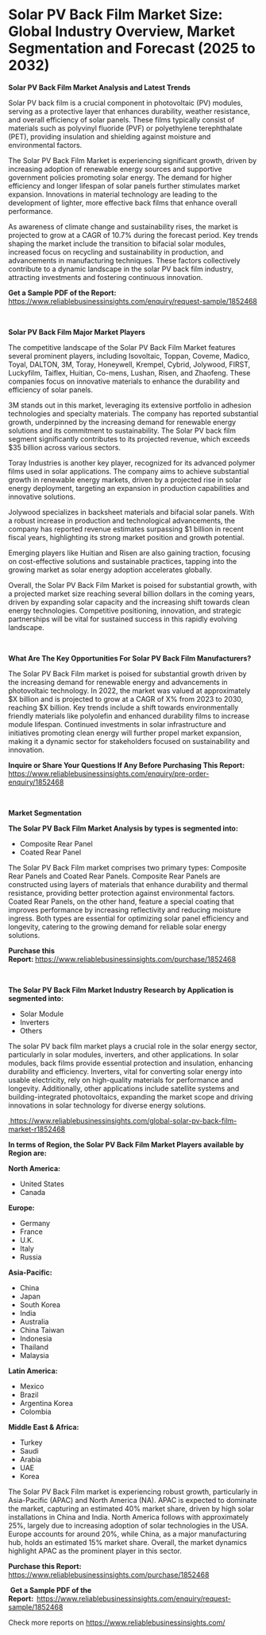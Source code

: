 <p><h1>Solar PV Back Film Market Size: Global Industry Overview, Market Segmentation and Forecast (2025 to 2032)</h1></p><p><strong>Solar PV Back Film Market Analysis and Latest Trends</strong></p>
<p><p>Solar PV back film is a crucial component in photovoltaic (PV) modules, serving as a protective layer that enhances durability, weather resistance, and overall efficiency of solar panels. These films typically consist of materials such as polyvinyl fluoride (PVF) or polyethylene terephthalate (PET), providing insulation and shielding against moisture and environmental factors.</p><p>The Solar PV Back Film Market is experiencing significant growth, driven by increasing adoption of renewable energy sources and supportive government policies promoting solar energy. The demand for higher efficiency and longer lifespan of solar panels further stimulates market expansion. Innovations in material technology are leading to the development of lighter, more effective back films that enhance overall performance.</p><p>As awareness of climate change and sustainability rises, the market is projected to grow at a CAGR of 10.7% during the forecast period. Key trends shaping the market include the transition to bifacial solar modules, increased focus on recycling and sustainability in production, and advancements in manufacturing techniques. These factors collectively contribute to a dynamic landscape in the solar PV back film industry, attracting investments and fostering continuous innovation.</p></p>
<p><strong>Get a Sample PDF of the Report:&nbsp;</strong> <a href="https://www.reliablebusinessinsights.com/enquiry/request-sample/1852468?utm_campaign=3003&utm_medium=2&utm_source=Github&utm_content=ia&utm_term=03042025&utm_id=solar-pv-back-film">https://www.reliablebusinessinsights.com/enquiry/request-sample/1852468</a></p>
<p>&nbsp;</p>
<p><strong>Solar PV Back Film Major Market Players</strong></p>
<p><p>The competitive landscape of the Solar PV Back Film Market features several prominent players, including Isovoltaic, Toppan, Coveme, Madico, Toyal, DALTON, 3M, Toray, Honeywell, Krempel, Cybrid, Jolywood, FIRST, Luckyfilm, Taiflex, Huitian, Co-mens, Lushan, Risen, and Zhaofeng. These companies focus on innovative materials to enhance the durability and efficiency of solar panels.</p><p>3M stands out in this market, leveraging its extensive portfolio in adhesion technologies and specialty materials. The company has reported substantial growth, underpinned by the increasing demand for renewable energy solutions and its commitment to sustainability. The Solar PV back film segment significantly contributes to its projected revenue, which exceeds $35 billion across various sectors.</p><p>Toray Industries is another key player, recognized for its advanced polymer films used in solar applications. The company aims to achieve substantial growth in renewable energy markets, driven by a projected rise in solar energy deployment, targeting an expansion in production capabilities and innovative solutions.</p><p>Jolywood specializes in backsheet materials and bifacial solar panels. With a robust increase in production and technological advancements, the company has reported revenue estimates surpassing $1 billion in recent fiscal years, highlighting its strong market position and growth potential.</p><p>Emerging players like Huitian and Risen are also gaining traction, focusing on cost-effective solutions and sustainable practices, tapping into the growing market as solar energy adoption accelerates globally.</p><p>Overall, the Solar PV Back Film Market is poised for substantial growth, with a projected market size reaching several billion dollars in the coming years, driven by expanding solar capacity and the increasing shift towards clean energy technologies. Competitive positioning, innovation, and strategic partnerships will be vital for sustained success in this rapidly evolving landscape.</p></p>
<p>&nbsp;</p>
<p><strong>What Are The Key Opportunities For Solar PV Back Film Manufacturers?</strong></p>
<p><p>The Solar PV Back Film market is poised for substantial growth driven by the increasing demand for renewable energy and advancements in photovoltaic technology. In 2022, the market was valued at approximately $X billion and is projected to grow at a CAGR of X% from 2023 to 2030, reaching $X billion. Key trends include a shift towards environmentally friendly materials like polyolefin and enhanced durability films to increase module lifespan. Continued investments in solar infrastructure and initiatives promoting clean energy will further propel market expansion, making it a dynamic sector for stakeholders focused on sustainability and innovation.</p></p>
<p><strong>Inquire or Share Your Questions If Any Before Purchasing This Report:</strong> <a href="https://www.reliablebusinessinsights.com/enquiry/pre-order-enquiry/1852468?utm_campaign=3003&utm_medium=2&utm_source=Github&utm_content=ia&utm_term=03042025&utm_id=solar-pv-back-film">https://www.reliablebusinessinsights.com/enquiry/pre-order-enquiry/1852468</a></p>
<p>&nbsp;</p>
<p><strong>Market Segmentation</strong></p>
<p><strong>The Solar PV Back Film Market Analysis by types is segmented into:</strong></p>
<p><ul><li>Composite Rear Panel</li><li>Coated Rear Panel</li></ul></p>
<p><p>The Solar PV Back Film market comprises two primary types: Composite Rear Panels and Coated Rear Panels. Composite Rear Panels are constructed using layers of materials that enhance durability and thermal resistance, providing better protection against environmental factors. Coated Rear Panels, on the other hand, feature a special coating that improves performance by increasing reflectivity and reducing moisture ingress. Both types are essential for optimizing solar panel efficiency and longevity, catering to the growing demand for reliable solar energy solutions.</p></p>
<p><strong>Purchase this Report:&nbsp;</strong><a href="https://www.reliablebusinessinsights.com/purchase/1852468?utm_campaign=3003&utm_medium=2&utm_source=Github&utm_content=ia&utm_term=03042025&utm_id=solar-pv-back-film">https://www.reliablebusinessinsights.com/purchase/1852468</a></p>
<p>&nbsp;</p>
<p><strong>The Solar PV Back Film Market Industry Research by Application is segmented into:</strong></p>
<p><ul><li>Solar Module</li><li>Inverters</li><li>Others</li></ul></p>
<p><p>The solar PV back film market plays a crucial role in the solar energy sector, particularly in solar modules, inverters, and other applications. In solar modules, back films provide essential protection and insulation, enhancing durability and efficiency. Inverters, vital for converting solar energy into usable electricity, rely on high-quality materials for performance and longevity. Additionally, other applications include satellite systems and building-integrated photovoltaics, expanding the market scope and driving innovations in solar technology for diverse energy solutions.</p></p>
<p><a href="https://www.reliablebusinessinsights.com/global-solar-pv-back-film-market-r1852468?utm_campaign=3003&utm_medium=2&utm_source=Github&utm_content=ia&utm_term=03042025&utm_id=solar-pv-back-film">&nbsp;https://www.reliablebusinessinsights.com/global-solar-pv-back-film-market-r1852468</a></p>
<p><strong>In terms of Region, the Solar PV Back Film Market Players available by Region are:</strong></p>
<p>
    <p> <strong> North America: </strong>
        <ul>
            <li>United States</li>
            <li>Canada</li>
        </ul>
        </p> 
    <p> <strong> Europe: </strong>
        <ul>
            <li>Germany</li>
            <li>France</li>
            <li>U.K.</li>
            <li>Italy</li>
            <li>Russia</li>
        </ul>
        </p> 
    <p> <strong> Asia-Pacific: </strong>
        <ul>
            <li>China</li>
            <li>Japan</li>
            <li>South Korea</li>
            <li>India</li>
            <li>Australia</li>
            <li>China Taiwan</li>
            <li>Indonesia</li>
            <li>Thailand</li>
            <li>Malaysia</li>
        </ul>
        </p> 
    <p> <strong> Latin America: </strong>
        <ul>
            <li>Mexico</li>
            <li>Brazil</li>
            <li>Argentina Korea</li>
            <li>Colombia</li>
        </ul>
        </p> 
    <p> <strong> Middle East & Africa: </strong>
        <ul>
            <li>Turkey</li>
            <li>Saudi</li>
            <li>Arabia</li>
            <li>UAE</li>
            <li>Korea</li>
        </ul>
    </p>
    </p>
<p><p>The Solar PV Back Film market is experiencing robust growth, particularly in Asia-Pacific (APAC) and North America (NA). APAC is expected to dominate the market, capturing an estimated 40% market share, driven by high solar installations in China and India. North America follows with approximately 25%, largely due to increasing adoption of solar technologies in the USA. Europe accounts for around 20%, while China, as a major manufacturing hub, holds an estimated 15% market share. Overall, the market dynamics highlight APAC as the prominent player in this sector.</p></p>
<p><strong>Purchase this Report: </strong><a href="https://www.reliablebusinessinsights.com/purchase/1852468?utm_campaign=3003&utm_medium=2&utm_source=Github&utm_content=ia&utm_term=03042025&utm_id=solar-pv-back-film">https://www.reliablebusinessinsights.com/purchase/1852468</a></p>
<p>&nbsp;<strong>Get a Sample PDF of the Report:&nbsp;&nbsp;</strong><a href="https://www.reliablebusinessinsights.com/enquiry/request-sample/1852468?utm_campaign=3003&utm_medium=2&utm_source=Github&utm_content=ia&utm_term=03042025&utm_id=solar-pv-back-film">https://www.reliablebusinessinsights.com/enquiry/request-sample/1852468</a></p>
<p><strong></strong></p>
<p>Check more reports on <a href="https://www.reliablebusinessinsights.com/?utm_campaign=3003&utm_medium=2&utm_source=Github&utm_content=ia&utm_term=03042025&utm_id=solar-pv-back-film">https://www.reliablebusinessinsights.com/</a></p>